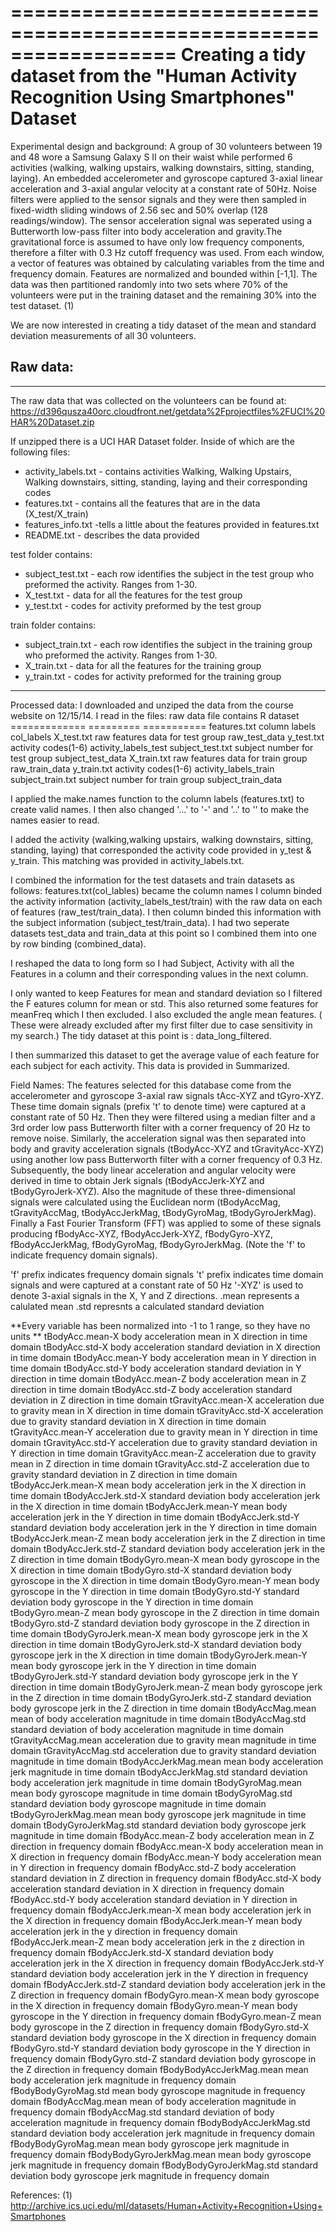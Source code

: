 ==================================================================
Creating a tidy dataset from the 
"Human Activity Recognition Using Smartphones" Dataset
==================================================================
    
Experimental design and background:
A group of 30 volunteers between 19 and 48 wore a Samsung Galaxy S II on their waist while performed 
6 activities (walking, walking upstairs, walking downstairs, sitting, standing, laying). 
An embedded accelerometer and gyroscope captured 3-axial linear acceleration and 3-axial 
angular velocity at a constant rate of 50Hz. Noise filters were applied to the sensor signals and 
they were then sampled in fixed-width sliding windows of 2.56 sec and 50% overlap (128 readings/window). 
The sensor acceleration signal was seperated using a Butterworth low-pass  filter into body 
acceleration and gravity.The gravitational force is assumed to have only low frequency components, 
therefore a filter with 0.3 Hz cutoff frequency was used. From each window, a vector of features 
was obtained by calculating variables from the time and frequency domain.  Features are normalized and 
bounded within [-1,1].
The data was then partitioned randomly into two sets where 70% of the volunteers were 
put in the training dataset and the remaining 30% into the test dataset.  (1)

 
We are now interested in creating a tidy dataset of the mean and standard deviation 
measurements of all 30 volunteers.   

  

## Raw data:

______________________________________________________________________________________________

The raw data that was collected on the volunteers can be found  at:
https://d396qusza40orc.cloudfront.net/getdata%2Fprojectfiles%2FUCI%20HAR%20Dataset.zip 

If unzipped there is a UCI HAR Dataset folder. Inside of which are the following files:
* activity_labels.txt - contains activities Walking, Walking Upstairs, Walking downstairs,
                        sitting, standing, laying and their corresponding codes
* features.txt - contains all the features that are in the data (X_test/X_train)
* features_info.txt -tells a little about the features provided in features.txt
* README.txt - describes the data provided

test folder contains:
* subject_test.txt - each row identifies the subject in the test group who preformed the activity. Ranges from 1-30.
* X_test.txt - data for all the features for the test group
* y_test.txt - codes for activity preformed by the test group

train folder contains:
* subject_train.txt - each row identifies the subject in the training group who preformed the activity. 
                Ranges from 1-30.
* X_train.txt - data for all the features for the training group
* y_train.txt - codes for activity preformed for the training group

__________



Processed data:
I downloaded and unziped the data from the course website on 12/15/14.
I read in the files: 
raw data file	        contains            	            R dataset
=============           =========                           ===========
features.txt    	    column labels	                    col_labels
X_test.txt	            raw features data for test group	raw_test_data
y_test.txt	            activity codes(1-6)	                activity_labels_test
subject_test.txt	    subject number for test group	    subject_test_data
X_train.txt	raw         features data for train group	    raw_train_data
y_train.txt	            activity codes(1-6)	                activity_labels_train
subject_train.txt	    subject number for train group	    subject_train_data

I applied the make.names function to the column labels (features.txt) to create valid
names. I then also changed '...' to '-' and '..' to '' to make the names easier to read.

I added the activity (walking,walking upstairs, walking downstairs, sitting, standing, laying) 
that corresponded the activity code provided in y_test & y_train. This matching was provided
in activity_labels.txt.

I combined the information for the test datasets and train datasets as follows:
features.txt(col_lables) became the column names
I column binded the activity information (activity_labels_test/train) with the raw data on each of 
features (raw_test/train_data).  I then column binded this information with the subject information
(subject_test/train_data).  I had two seperate datasets test_data and train_data at this point so 
I combined them into one by row binding (combined_data).

I reshaped the data to long form so I had Subject, Activity with all the  Features in a column and 
their corresponding values in the next column.

I only wanted to keep Features for mean and standard deviation so I filtered the F
eatures column for mean or std.  This also returned some features for meanFreq which 
I then excluded.  I also excluded the angle mean features.  ( These were already
excluded after my first filter due to case sensitivity in my search.) 
The tidy dataset at this point is : data_long_filtered.

I then summarized this dataset to get the average value of each feature for each
subject for each activity.  This data is provided in Summarized.

Field Names:
The features selected for this database come from the accelerometer and gyroscope 3-axial raw signals tAcc-XYZ and tGyro-XYZ. These time domain signals (prefix 't' to denote time) were captured at a constant rate of 50 Hz. Then they were filtered using a median filter and a 3rd order low pass Butterworth filter with a corner frequency of 20 Hz to remove noise. Similarly, the acceleration signal was then separated into body and gravity acceleration signals (tBodyAcc-XYZ and tGravityAcc-XYZ) using another low pass Butterworth filter with a corner frequency of 0.3 Hz. 
Subsequently, the body linear acceleration and angular velocity were derived in time to obtain Jerk signals (tBodyAccJerk-XYZ and tBodyGyroJerk-XYZ). Also the magnitude of these three-dimensional signals were calculated using the Euclidean norm (tBodyAccMag, tGravityAccMag, tBodyAccJerkMag, tBodyGyroMag, tBodyGyroJerkMag). 
Finally a Fast Fourier Transform (FFT) was applied to some of these signals producing fBodyAcc-XYZ, fBodyAccJerk-XYZ, fBodyGyro-XYZ, fBodyAccJerkMag, fBodyGyroMag, fBodyGyroJerkMag. (Note the 'f' to indicate frequency domain signals). 


'f' prefix indicates frequency domain signals 
't' prefix indicates time domain signals and were captured at a constant rate of 50 Hz
'-XYZ' is used to denote 3-axial signals in the X, Y and Z directions.
.mean represents a calulated mean
.std represnts a calculated standard deviation

**Every variable has been normalized into -1 to 1 range, so they have no units **
tBodyAcc.mean-X	          body acceleration mean in X direction in time domain
tBodyAcc.std-X	          body acceleration standard deviation in X direction in time domain
tBodyAcc.mean-Y	          body acceleration mean in Y direction  in time domain
tBodyAcc.std-Y	          body acceleration standard deviation in Y direction  in time domain
tBodyAcc.mean-Z	          body acceleration mean in Z direction  in time domain
tBodyAcc.std-Z	          body acceleration standard deviation in Z direction  in time domain
tGravityAcc.mean-X	      acceleration due to gravity mean in X direction  in time domain
tGravityAcc.std-X	      acceleration due to gravity standard deviation in X direction  in time domain
tGravityAcc.mean-Y	      acceleration due to gravity mean in Y direction  in time domain
tGravityAcc.std-Y	      acceleration due to gravity standard deviation in Y direction  in time domain
tGravityAcc.mean-Z	      acceleration due to gravity mean in Z direction  in time domain
tGravityAcc.std-Z	      acceleration due to gravity standard deviation in Z direction  in time domain
tBodyAccJerk.mean-X	      mean body acceleration jerk in the X direction in time domain
tBodyAccJerk.std-X	      standard deviation body acceleration jerk in the X direction in time domain
tBodyAccJerk.mean-Y	      mean body acceleration jerk in the Y direction in time domain
tBodyAccJerk.std-Y	      standard deviation body acceleration jerk in the Y direction in time domain
tBodyAccJerk.mean-Z	      mean body acceleration jerk in the Z direction in time domain
tBodyAccJerk.std-Z	      standard deviation body acceleration jerk in the Z direction in time domain
tBodyGyro.mean-X	      mean body gyroscope in the X direction in time domain
tBodyGyro.std-X	          standard deviation body gyroscope in the X direction in time domain
tBodyGyro.mean-Y	      mean body gyroscope in the Y direction in time domain
tBodyGyro.std-Y	          standard deviation body gyroscope in the Y direction in time domain
tBodyGyro.mean-Z	      mean body gyroscope in the Z direction in time domain
tBodyGyro.std-Z	          standard deviation body gyroscope in the Z direction in time domain
tBodyGyroJerk.mean-X	  mean body gyroscope jerk in the X  direction in time domain
tBodyGyroJerk.std-X	      standard deviation body gyroscope jerk in the X  direction in time domain
tBodyGyroJerk.mean-Y	  mean body gyroscope jerk in the Y  direction in time domain
tBodyGyroJerk.std-Y	      standard deviation body gyroscope jerk in the Y  direction in time domain
tBodyGyroJerk.mean-Z	  mean body gyroscope jerk in the Z  direction in time domain
tBodyGyroJerk.std-Z	      standard deviation body gyroscope jerk in the Z  direction in time domain
tBodyAccMag.mean	      mean of body acceleration magnitude in time domain
tBodyAccMag.std	          standard deviation of body acceleration magnitude in time domain
tGravityAccMag.mean	      acceleration due to gravity mean magnitude  in time domain
tGravityAccMag.std	      acceleration due to gravity standard deviation magnitude  in time domain
tBodyAccJerkMag.mean	  mean body acceleration jerk magnitude in time domain
tBodyAccJerkMag.std	      standard deviation body acceleration jerk magnitude in time domain
tBodyGyroMag.mean	      mean body gyroscope magnitude in time domain
tBodyGyroMag.std	      standard deviation body gyroscope magnitude in time domain
tBodyGyroJerkMag.mean	  mean body gyroscope jerk magnitude in time domain
tBodyGyroJerkMag.std	  standard deviation body gyroscope jerk magnitude in time domain
fBodyAcc.mean-Z	body      acceleration mean in Z direction in frequency domain
fBodyAcc.mean-X	body      acceleration mean in X direction in frequency domain
fBodyAcc.mean-Y	body      acceleration mean in Y direction  in frequency domain
fBodyAcc.std-Z	body      acceleration standard deviation in Z direction in frequency domain
fBodyAcc.std-X	body      acceleration standard deviation in X direction in frequency domain
fBodyAcc.std-Y	body      acceleration standard deviation in Y direction in frequency domain
fBodyAccJerk.mean-X	      mean body acceleration jerk in the X direction in frequency domain
fBodyAccJerk.mean-Y	      mean body acceleration jerk in the y direction in frequency domain
fBodyAccJerk.mean-Z	      mean body acceleration jerk in the z direction in frequency domain
fBodyAccJerk.std-X	      standard deviation body acceleration jerk in the X direction in frequency domain
fBodyAccJerk.std-Y	      standard deviation body acceleration jerk in the Y direction in frequency domain
fBodyAccJerk.std-Z	      standard deviation body acceleration jerk in the Z direction in frequency domain
fBodyGyro.mean-X	      mean body gyroscope in the X direction in frequency domain
fBodyGyro.mean-Y	      mean body gyroscope in the Y direction in frequency domain
fBodyGyro.mean-Z	      mean body gyroscope in the Z direction in frequency domain
fBodyGyro.std-X	          standard deviation body gyroscope in the X direction in frequency domain
fBodyGyro.std-Y	          standard deviation body gyroscope in the Y direction in frequency domain
fBodyGyro.std-Z	          standard deviation body gyroscope in the Z direction in frequency domain
fBodyBodyAccJerkMag.mean  mean body acceleration jerk magnitude in frequency domain
fBodyBodyGyroMag.std	  mean body gyroscope magnitude in frequency domain
fBodyAccMag.mean	      mean of body acceleration magnitude in frequency domain
fBodyAccMag.std	          standard deviation of body acceleration magnitude in frequency domain
fBodyBodyAccJerkMag.std	  standard deviation body acceleration jerk magnitude in frequency domain
fBodyBodyGyroMag.mean	  mean body gyroscope jerk magnitude in frequency domain
fBodyBodyGyroJerkMag.mean mean body gyroscope jerk magnitude in frequency domain
fBodyBodyGyroJerkMag.std  standard deviation body gyroscope jerk magnitude in frequency domain




References:
(1) http://archive.ics.uci.edu/ml/datasets/Human+Activity+Recognition+Using+Smartphones
